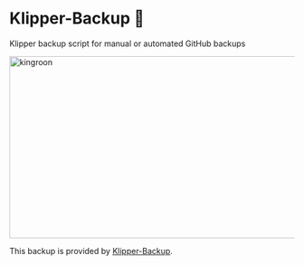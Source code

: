# Klipper-Backup 💾 
Klipper backup script for manual or automated GitHub backups 

<img width="534" height="322" alt="kingroon" src="https://github.com/user-attachments/assets/b01e841e-237f-4005-93a5-263037889ca9" /> 

This backup is provided by [Klipper-Backup](https://github.com/Staubgeborener/klipper-backup).
